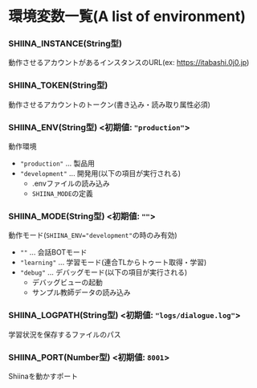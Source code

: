 # 環境変数一覧(A list of environment)



### SHIINA_INSTANCE(String型)
動作させるアカウントがあるインスタンスのURL(ex: https://itabashi.0j0.jp)


### SHIINA_TOKEN(String型)
動作させるアカウントのトークン(書き込み・読み取り属性必須)


### SHIINA_ENV(String型) <初期値: `"production"`>
動作環境
* `"production"` ... 製品用
* `"development"` ... 開発用(以下の項目が実行される)
  * .envファイルの読み込み
  * `SHIINA_MODE`の定義


### SHIINA_MODE(String型) <初期値: `""`>
動作モード(`SHIINA_ENV="development"`の時のみ有効)
* `""` ... 会話BOTモード
* `"learning"` ... 学習モード(連合TLからトゥート取得・学習)
* `"debug"` ... デバッグモード(以下の項目が実行される)
  * デバッグビューの起動
  * サンプル教師データの読み込み


### SHIINA_LOGPATH(String型) <初期値: `"logs/dialogue.log"`>
学習状況を保存するファイルのパス


### SHIINA_PORT(Number型) <初期値: `8001`>
Shiinaを動かすポート